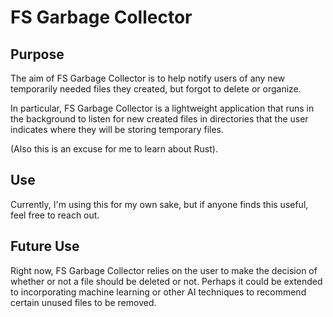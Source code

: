 # FS Garbage Collector

## Purpose

The aim of FS Garbage Collector is to help notify users of any new temporarily needed files they created, but forgot to delete or organize.

In particular, FS Garbage Collector is a lightweight application that runs in the background to listen for new created files in directories that the user indicates where they will be storing temporary files.

(Also this is an excuse for me to learn about Rust).

## Use

Currently, I'm using this for my own sake, but if anyone finds this useful, feel free to reach out.

## Future Use

Right now, FS Garbage Collector relies on the user to make the decision of whether or not a file should be deleted or not. Perhaps it could be extended to incorporating machine learning or other AI techniques to recommend certain unused files to be removed.